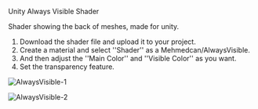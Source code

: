 Unity Always Visible Shader

Shader showing the back of meshes, made for unity.

1) Download the shader file and upload it to your project.
2) Create a material and select ''Shader'' as a  Mehmedcan/AlwaysVisible.
3) And then adjust the ''Main Color'' and ''Visible Color'' as you want.
4) Set the transparency feature.

![AlwaysVisible-1](https://user-images.githubusercontent.com/44032886/90976384-4b79d080-e545-11ea-8124-2bf3ff53ae00.png)

![AlwaysVisible-2](https://user-images.githubusercontent.com/44032886/90976305-8e877400-e544-11ea-9a4f-926a6c2fab6d.PNG)
